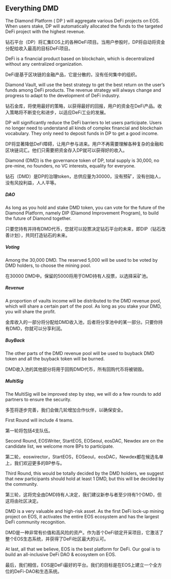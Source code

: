## Everything DMD

The Diamond Platform ( DP ) will aggregate various DeFi projects on EOS. When users stake, DP will automatically allocated the funds to the targeted DeFi project with the highest revenue.

钻石平台（DP）将汇集EOS上的各种DeFi项目。当用户参股时，DP将自动将资金分配给收入最高的目标DeFi项目。

DeFi is a financial product based on blockchain, which is decentralized without any centralized organization.

DeFi是基于区块链的金融产品，它是分散的，没有任何集中的组织。

Diamond Vault, will use the best strategy to get the best return on the user’s funds among DeFi products. The revenue strategy will always change and progress to adapt to the development of DeFi industry.

钻石金库，将使用最好的策略，以获得最好的回报，用户的资金在DeFi产品。收入策略将不断变化和进步，以适应DeFi工业的发展。

DP will significantly reduce the DeFi barriers to let users participate. Users no longer need to understand all kinds of complex financial and blockchain vocabulary. They only need to deposit funds in DP to get a good income.

DP将显著降低DeFi障碍，让用户参与进来。用户不再需要理解各种复杂的金融和区块链词汇。他们只需要把资金存入DP就可以获得好的收入。

Diamond (DMD) is the governance token of DP, total supply is 30,000, no pre-mine, no founders, no VC interests, equality for everyone.

钻石（DMD）是DP的治理token，总供应量为30000，没有预矿，没有创始人，没有风投利益，人人平等。

##### DAO

As long as you hold and stake DMD token, you can vote for the future of the Diamond Platform, namely DIP (Diamond Improvement Program), to build the future of Diamond together.

只要您持有并持有DMD代币，您就可以投票决定钻石平台的未来，即DIP（钻石改善计划），共同打造钻石的未来。

##### Voting

Among the 30,000 DMD. The reserved 5,000 will be used to be voted by DMD holders, to choose the mining pool.

在30000 DMD中。保留的5000将用于DMD持有人投票，以选择采矿池。

##### Revenue

A proportion of vaults income will be distributed to the DMD revenue pool, which will share a certain part of the pool. As long as you stake your DMD, you will share the profit.

金库收入的一部分将分配给DMD收入池，后者将分享池中的某一部分。只要你持有DMD，你就可以分享利润。

##### BuyBack

The other parts of the DMD revenue pool will be used to buyback DMD token and all the buyback token will be burned.

DMD收入池的其他部分将用于回购DMD代币，所有回购代币将被销毁。

##### MultiSig

The MultiSig will be improved step by step, we will do a few rounds to add partners to ensure the security.

多签将逐步完善，我们会做几轮增加合作伙伴，以确保安全。

First Round will include 4 teams.

第一轮将包括4支队伍。

Second Round, EOSWriter, StartEOS, EOSeoul, eosDAC, Newdex are on the candidate list, we welcome more BPs to participate.

第二轮，eoswirector，StartEOS，EOSeoul，eosDAC，Newdex都在候选名单上，我们欢迎更多的BP参与。

Third Round, this would be totally decided by the DMD holders, we suggest that new participants should hold at least 1 DMD, but this will be decided by the community.

第三轮，这将完全由DMD持有人决定，我们建议新参与者至少持有1个DMD，但这将由社区决定。

DMD is a very valuable and high-risk asset. As the first DeFi lock-up mining project on EOS, it activates the entire EOS ecosystem and has the largest DeFi community recognition.

DMD是一种非常有价值和高风险的资产。作为首个DeFi锁定开采项目，它激活了整个EOS生态系统，并获得了DeFi社区最大的认可。

At last, all that we believe, EOS is the best platform for DeFi. Our goal is to build an all-inclusive DeFi DAO & ecosystem on EOS.

最后，我们相信，EOS是DeFi最好的平台。我们的目标是在EOS上建立一个全方位的DeFi-DAO和生态系统。


